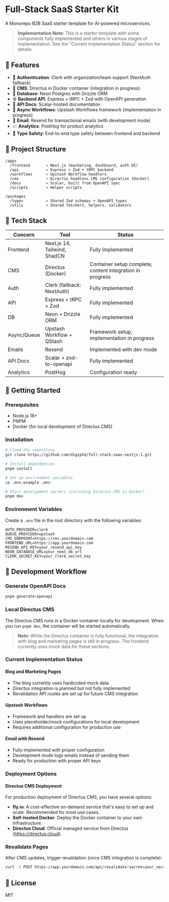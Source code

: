 # Full-Stack SaaS Starter Kit

A Monorepo B2B SaaS starter template for AI-powered microservices.

> **Implementation Note**: This is a starter template with some components fully implemented and others in various stages of implementation. See the "Current Implementation Status" section for details.

## 🚀 Features

- 🔐 **Authentication**: Clerk with organization/team support (NextAuth fallback)
- 🎨 **CMS**: Directus in Docker container (integration in progress)
- 🧠 **Database**: Neon Postgres with Drizzle ORM
- ⚙️ **Backend API**: Express + tRPC + Zod with OpenAPI generation
- 🧾 **API Docs**: Scalar-hosted documentation
- 🔁 **Async Workflows**: Upstash Workflows framework (implementation in progress)
- 💌 **Email**: Resend for transactional emails (with development mode)
- 📈 **Analytics**: PostHog for product analytics
- 🧪 **Type Safety**: End-to-end type safety between frontend and backend

## 📁 Project Structure

```
/apps
  /frontend       → Next.js (marketing, dashboard, auth UI)
  /api            → Express + Zod + tRPC backend
  /workflows      → Upstash Workflow handlers
  /cms            → Directus headless CMS configuration (Docker)
  /docs           → Scalar, built from OpenAPI spec
  /scripts        → Helper scripts

/packages
  /types          → Shared Zod schemas + OpenAPI types
  /utils          → Shared fetchers, helpers, validators
```

## 🧰 Tech Stack

| Concern     | Tool                        | Status                   |
|-------------|----------------------------|--------------------------|  
| Frontend    | Next.js 14, Tailwind, ShadCN | Fully implemented       |
| CMS         | Directus (Docker)          | Container setup complete, content integration in progress |
| Auth        | Clerk (fallback: NextAuth) | Fully implemented       |
| API         | Express + tRPC + Zod       | Fully implemented       |
| DB          | Neon + Drizzle ORM         | Fully implemented       |
| Async/Queue | Upstash Workflow + QStash  | Framework setup, implementation in progress |
| Emails      | Resend                     | Implemented with dev mode |
| API Docs    | Scalar + zod-to-openapi    | Fully implemented       |
| Analytics   | PostHog                    | Configuration ready     |

## 🚀 Getting Started

### Prerequisites

- Node.js 18+
- PNPM
- Docker (for local development of Directus CMS)

### Installation

```bash
# Clone the repository
git clone https://github.com/digiphd/full-stack-saas-nextjs-1.git

# Install dependencies
pnpm install

# Set up environment variables
cp .env.example .env

# Start development servers (including Directus CMS in Docker)
pnpm dev
```

### Environment Variables

Create a `.env` file in the root directory with the following variables:

```
AUTH_PROVIDER=clerk
QUEUE_PROVIDER=upstash
CMS_ENDPOINT=https://cms.yourdomain.com
FRONTEND_URL=https://app.yourdomain.com
RESEND_API_KEY=your_resend_api_key
NEON_DATABASE_URL=your_neon_db_url
CLERK_SECRET_KEY=your_clerk_secret_key
```

## 📄 Development Workflow

### Generate OpenAPI Docs

```bash
pnpm generate:openapi
```

### Local Directus CMS

The Directus CMS runs in a Docker container locally for development. When you run `pnpm dev`, the container will be started automatically.

> **Note**: While the Directus container is fully functional, the integration with blog and marketing pages is still in progress. The frontend currently uses mock data for these sections.

### Current Implementation Status

#### Blog and Marketing Pages
- The blog currently uses hardcoded mock data
- Directus integration is planned but not fully implemented
- Revalidation API routes are set up for future CMS integration

#### Upstash Workflows
- Framework and handlers are set up
- Uses placeholder/mock configurations for local development
- Requires additional configuration for production use

#### Email with Resend
- Fully implemented with proper configuration
- Development mode logs emails instead of sending them
- Ready for production with proper API keys

### Deployment Options

#### Directus CMS Deployment

For production deployment of Directus CMS, you have several options:

- **fly.io**: A cost-effective on-demand service that's easy to set up and scale. Recommended for most use cases.
- **Self-hosted Docker**: Deploy the Docker container to your own infrastructure.
- **Directus Cloud**: Official managed service from Directus (https://directus.cloud).

### Revalidate Pages

After CMS updates, trigger revalidation (once CMS integration is complete):

```bash
curl -X POST https://app.yourdomain.com/api/revalidate?secret=your_secret&path=/blog/your-post-slug
```

## 📝 License

MIT
